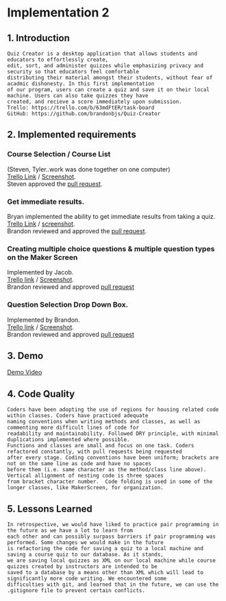 # Implementation 2

## 1. Introduction
	Quiz Creator is a desktop application that allows students and educators to effortlessly create,
	edit, sort, and administer quizzes while emphasizing privacy and security so that educators feel comfortable
	distributing their material amongst their students, without fear of acadmic dishonesty. In this first implementation
	of our program, users can create a quiz and save it on their local machine. Users can also take quizzes they have
	created, and recieve a score immediately upon submission.
	Trello: https://trello.com/b/63mdFtER/task-board
	GitHub: https://github.com/brandonbjs/Quiz-Creator

## 2. Implemented requirements
### Course Selection / Course List
(Steven, Tyler..work was done together on one computer)  
[Trello Link](https://trello.com/c/L6LNzhlp/43-d6-requirement-course-selection) / [Screenshot](https://github.com/brandonbjs/Quiz-Creator/blob/master/CourseSelect.PNG).  
Steven approved the [pull request](https://github.com/brandonbjs/Quiz-Creator/pull/22).

### Get immediate results.
Bryan implemented the ability to get immediate results from taking a quiz.  
[Trello Link](https://trello.com/c/FASJ0gYe/41-d6-requirement-get-results) / 
[screenshot](https://trello-attachments.s3.amazonaws.com/5f20c3de6fda1481479ad6e8/841x778/ee99230c96d54ed9128f244ad5c8b1e7/Screenshot_of_requirement.png).  
Brandon reviewed and approved the [pull request](https://github.com/brandonbjs/Quiz-Creator/pull/11/files).
	
### Creating multiple choice questions & multiple question types on the Maker Screen
Implemented by Jacob.  
[Trello link](https://trello.com/c/IdcjooVt/54-baileys-story-1-create-quizzes-to-test-my-knowledge) / 
[Screenshot](https://github.com/brandonbjs/Quiz-Creator/blob/master/MCQuestionPic.PNG).  
Brandon reviewed and approved [pull request](https://github.com/brandonbjs/Quiz-Creator/pull/16)

### Question Selection Drop Down Box.
Implemented by Brandon.  
[Trello link](https://trello.com/c/8pkcT76S/56-d6-dropdown-question-fix) / 
[Screenshot](https://github.com/brandonbjs/Quiz-Creator/blob/master/QuestionSelection.PNG).  
Brandon reviewed and approved [pull request](https://github.com/brandonbjs/Quiz-Creator/pull/16)

## 3. Demo
[Demo Video](https://github.com/brandonbjs/Quiz-Creator/blob/master/Welcome%20to%20Quiz%20Creator!%202020-07-29%2023-49-22.mp4)
## 4. Code Quality
	Coders have been adopting the use of regions for housing related code within classes. Coders have practiced adequate 
	naming conventions when writing methods and classes, as well as commenting more difficult lines of code for 
	readability and maintainability. Followed DRY principle, with minimal duplications implemented where possible. 
	Functions and classes are small and focus on one task. Coders refactored constantly, with pull requests being requested 
	after every stage. Coding conventions have been uniform; brackets are not on the same line as code and have no spaces 
	before them (i.e. same character as the method/class line above). Vertical allignment of nesting code is three spaces 
	from bracket character number.  Code folding is used in some of the longer classes, like MakerScreen, for organization.

## 5. Lessons Learned
	In retrospective, we would have liked to practice pair programming in the future as we have a lot to learn from 
	each other and can possibly surpass barriers if pair programming was performed. Some changes we would make in the future 
	is refactoring the code for saving a quiz to a local machine and saving a course quiz to our database. As it stands, 
	we are saving local quizzes as XML on our local machine while course quizzes created by instructors are intended to be 
	saved to a database by a means other than XML which will lead to significantly more code writing. We encountered some 
	difficulties with git, and learned that in the future, we can use the .gitignore file to prevent certain conflicts.
